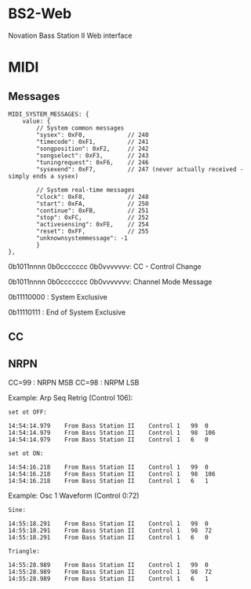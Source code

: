 # BS2-Web
Novation Bass Station II Web interface

# MIDI

## Messages

    MIDI_SYSTEM_MESSAGES: {
        value: {
            // System common messages
            "sysex": 0xF0,            // 240
            "timecode": 0xF1,         // 241
            "songposition": 0xF2,     // 242
            "songselect": 0xF3,       // 243
            "tuningrequest": 0xF6,    // 246
            "sysexend": 0xF7,         // 247 (never actually received - simply ends a sysex)

            // System real-time messages
            "clock": 0xF8,            // 248
            "start": 0xFA,            // 250
            "continue": 0xFB,         // 251
            "stop": 0xFC,             // 252
            "activesensing": 0xFE,    // 254
            "reset": 0xFF,            // 255
            "unknownsystemmessage": -1
            }
    },


0b1011nnnn 0b0ccccccc 0b0vvvvvvv: CC - Control Change

0b1011nnnn 0b0ccccccc 0b0vvvvvvv: Channel Mode Message

0b11110000 : System Exclusive

0b11110111 : End of System Exclusive

## CC

## NRPN

CC=99 : NRPN MSB
CC=98 : NRPM LSB

Example: Arp Seq Retrig (Control 106):

    set ot OFF:

    14:54:14.979	From Bass Station II	Control	1	99	0
    14:54:14.979	From Bass Station II	Control	1	98	106
    14:54:14.979	From Bass Station II	Control	1	6	0

    set ot ON:

    14:54:16.218	From Bass Station II	Control	1	99	0
    14:54:16.218	From Bass Station II	Control	1	98	106
    14:54:16.218	From Bass Station II	Control	1	6	1

Example: Osc 1 Waveform (Control 0:72)

    Sine:

    14:55:18.291	From Bass Station II	Control	1	99	0
    14:55:18.291	From Bass Station II	Control	1	98	72
    14:55:18.291	From Bass Station II	Control	1	6	0

    Triangle:

    14:55:28.989	From Bass Station II	Control	1	99	0
    14:55:28.989	From Bass Station II	Control	1	98	72
    14:55:28.989	From Bass Station II	Control	1	6	1



